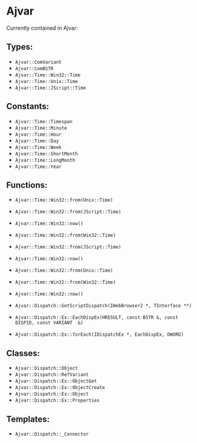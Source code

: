 Ajvar
=====

Currently contained in Ajvar:

Types:
------
- `Ajvar::ComVariant`
- `Ajvar::ComBSTR`
- `Ajvar::Time::Win32::Time`
- `Ajvar::Time::Unix::Time`
- `Ajvar::Time::JScript::Time`

Constants:
----------
- `Ajvar::Time::Timespan`
- `Ajvar::Time::Minute`
- `Ajvar::Time::Hour`
- `Ajvar::Time::Day`
- `Ajvar::Time::Week`
- `Ajvar::Time::ShortMonth`
- `Ajvar::Time::LongMonth`
- `Ajvar::Time::Year`

Functions:
----------
- `Ajvar::Time::Win32::from(Unix::Time)`
- `Ajvar::Time::Win32::from(JScript::Time)`
- `Ajvar::Time::Win32::now()`

- `Ajvar::Time::Win32::from(Win32::Time)`
- `Ajvar::Time::Win32::from(JScript::Time)`
- `Ajvar::Time::Win32::now()`

- `Ajvar::Time::Win32::from(Unix::Time)`
- `Ajvar::Time::Win32::from(Win32::Time)`
- `Ajvar::Time::Win32::now()`

- `Ajvar::Dispatch::GetScriptDispatch(IWebBrowser2 *, TInterface **)`
- `Ajvar::Dispatch::Ex::EachDispEx(HRESULT, const BSTR &, const DISPID, const VARIANT  &)`
- `Ajvar::Dispatch::Ex::forEach(IDispatchEx *, EachDispEx, DWORD)`

Classes:
--------
- `Ajvar::Dispatch::Object`
- `Ajvar::Dispatch::RefVariant`
- `Ajvar::Dispatch::Ex::ObjectGet`
- `Ajvar::Dispatch::Ex::ObjectCreate`
- `Ajvar::Dispatch::Ex::Object`
- `Ajvar::Dispatch::Ex::Properties`

Templates:
----------
- `Ajvar::Dispatch::_Connector`
